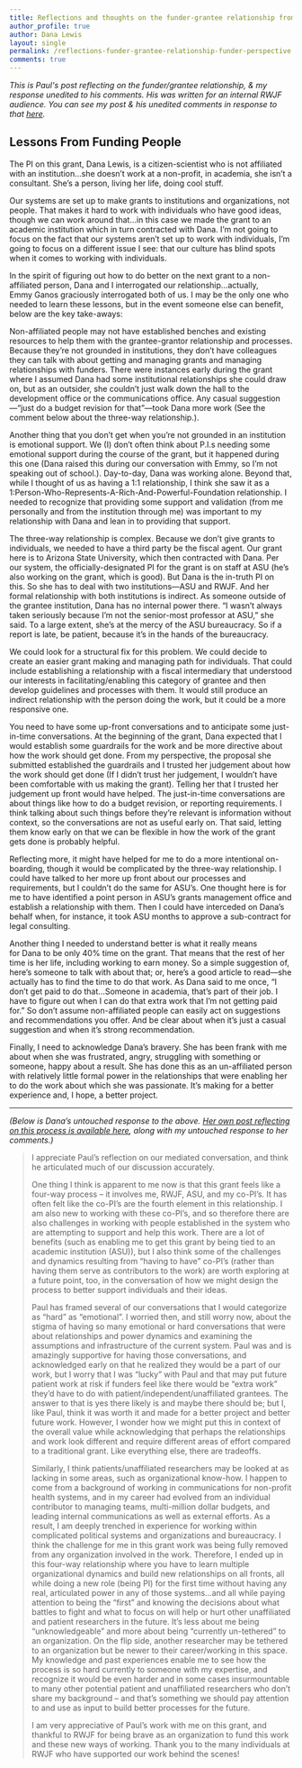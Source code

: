 ```yaml
---
title: Reflections and thoughts on the funder-grantee relationship from funder perspective 
author_profile: true
author: Dana Lewis
layout: single
permalink: /reflections-funder-grantee-relationship-funder-perspective
comments: true
---
```


*This is Paul's post reflecting on the funder/grantee relationship, & my response unedited to his comments. His was written for an internal RWJF audience. You can see my post & his unedited comments in response to that [here](/reflections-funder-grantee-relationship).*

## Lessons From Funding People

The PI on this grant, Dana Lewis, is a citizen-scientist who is not affiliated with an institution…she doesn’t work at a non-profit, in academia, she isn’t a consultant. She’s a person, living her life, doing cool stuff. 

Our systems are set up to make grants to institutions and organizations, not people. That makes it hard to work with individuals who have good ideas, though we can work around that…in this case we made the grant to an academic institution which in turn contracted with Dana. I’m not going to focus on the fact that our systems aren’t set up to work with individuals, I’m going to focus on a different issue I see: that our culture has blind spots when it comes to working with individuals. 

In the spirit of figuring out how to do better on the next grant to a non-affiliated person, Dana and I interrogated our relationship…actually, Emmy Ganos graciously interrogated both of us. I may be the only one who needed to learn these lessons, but in the event someone else can benefit, below are the key take-aways: 

Non-affiliated people may not have established benches and existing resources to help them with the grantee-grantor relationship and processes. Because they’re not grounded in institutions, they don’t have colleagues they can talk with about getting and managing grants and managing relationships with funders. There were instances early during the grant where I assumed Dana had some institutional relationships she could draw on, but as an outsider, she couldn’t just walk down the hall to the development office or the communications office. Any casual suggestion—“just do a budget revision for that”—took Dana more work (See the comment below about the three-way relationship.).  

Another thing that you don’t get when you’re not grounded in an institution is emotional support. We (I) don’t often think about P.I.s needing some emotional support during the course of the grant, but it happened during this one (Dana raised this during our conversation with Emmy, so I’m not speaking out of school.). Day-to-day, Dana was working alone. Beyond that, while I thought of us as having a 1:1 relationship, I think she saw it as a 1:Person-Who-Represents-A-Rich-And-Powerful-Foundation relationship. I needed to recognize that providing some support and validation (from me personally and from the institution through me) was important to my relationship with Dana and lean in to providing that support. 

The three-way relationship is complex. Because we don’t give grants to individuals, we needed to have a third party be the fiscal agent. Our grant here is to Arizona State University, which then contracted with Dana. Per our system, the officially-designated PI for the grant is on staff at ASU (he’s also working on the grant, which is good). But Dana is the in-truth PI on this. So she has to deal with two institutions—ASU and RWJF. And her formal relationship with both institutions is indirect. As someone outside of the grantee institution, Dana has no internal power there. “I wasn’t always taken seriously because I’m not the senior-most professor at ASU,” she said. To a large extent, she’s at the mercy of the ASU bureaucracy. So if a report is late, be patient, because it’s in the hands of the bureaucracy.

We could look for a structural fix for this problem. We could decide to create an easier grant making and managing path for individuals. That could include establishing a relationship with a fiscal intermediary that understood our interests in facilitating/enabling this category of grantee and then develop guidelines and processes with them. It would still produce an indirect relationship with the person doing the work, but it could be a more responsive one.

You need to have some up-front conversations and to anticipate some just-in-time conversations. At the beginning of the grant, Dana expected that I would establish some guardrails for the work and be more directive about how the work should get done. From my perspective, the proposal she submitted established the guardrails and I trusted her judgement about how the work should get done (If I didn’t trust her judgement, I wouldn’t have been comfortable with us making the grant). Telling her that I trusted her judgement up front would have helped. The just-in-time conversations are about things like how to do a budget revision, or reporting requirements. I think talking about such things before they’re relevant is information without context, so the conversations are not as useful early on. That said, letting them know early on that we can be flexible in how the work of the grant gets done is probably helpful. 

Reflecting more, it might have helped for me to do a more intentional on-boarding, though it would be complicated by the three-way relationship. I could have talked to her more up front about our processes and requirements, but I couldn’t do the same for ASU’s. One thought here is for me to have identified a point person in ASU’s grants management office and establish a relationship with them. Then I could have interceded on Dana’s behalf when, for instance, it took ASU months to approve a sub-contract for legal consulting.

Another thing I needed to understand better is what it really means for Dana to be only 40% time on the grant. That means that the rest of her time is her life, including working to earn money. So a simple suggestion of, here’s someone to talk with about that; or, here’s a good article to read—she actually has to find the time to do that work. As Dana said to me once, “I don’t get paid to do that…Someone in academia, that’s part of their job. I have to figure out when I can do that extra work that I’m not getting paid for.” So don’t assume non-affiliated people can easily act on suggestions and recommendations you offer. And be clear about when it’s just a casual suggestion and when it’s strong recommendation. 

Finally, I need to acknowledge Dana’s bravery. She has been frank with me about when she was frustrated, angry, struggling with something or someone, happy about a result. She has done this as an un-affiliated person with relatively little formal power in the relationships that were enabling her to do the work about which she was passionate. It’s making for a better experience and, I hope, a better project. 

---
*(Below is Dana’s untouched response to the above. [Her own post reflecting on this process is available here](/reflections-funder-grantee-relationship), along with my untouched response to her comments.)*
 
>I appreciate Paul’s reflection on our mediated conversation, and think he articulated much of our discussion accurately. 
>
>One thing I think is apparent to me now is that this grant feels like a four-way process – it involves me, RWJF, ASU, and my co-PI’s. It has often felt like the co-PI’s are the fourth element in this relationship. I am also new to working with these co-PI’s, and so therefore there are also challenges in working with people established in the system who are attempting to support and help this work. There are a lot of benefits (such as enabling me to get this grant by being tied to an academic institution (ASU)), but I also think some of the challenges and dynamics resulting from “having to have” co-PI’s (rather than having them serve as contributors to the work) are worth exploring at a future point, too, in the conversation of how we might design the process to better support individuals and their ideas.
>
>Paul has framed several of our conversations that I would categorize as “hard” as “emotional”. I worried then, and still worry now, about the stigma of having so many emotional or hard conversations that were about relationships and power dynamics and examining the assumptions and infrastructure of the current system. Paul was and is amazingly supportive for having those conversations, and acknowledged early on that he realized they would be a part of our work, but I worry that I was “lucky” with Paul and that may put future patient work at risk if funders feel like there would be “extra work” they’d have to do with patient/independent/unaffiliated grantees. The answer to that is yes there likely is and maybe there should be; but I, like Paul, think it was worth it and made for a better project and better future work. However, I wonder how we might put this in context of the overall value while acknowledging that perhaps the relationships and work look different and require different areas of effort compared to a traditional grant. Like everything else, there are tradeoffs.
>
>Similarly, I think patients/unaffiliated researchers may be looked at as lacking in some areas, such as organizational know-how. I happen to come from a background of working in communications for non-profit health systems, and in my career had evolved from an individual contributor to managing teams, multi-million dollar budgets, and leading internal communications as well as external efforts. As a result, I am deeply trenched in experience for working within complicated political systems and organizations and bureaucracy. I think the challenge for me in this grant work was being fully removed from any organization involved in the work. Therefore, I ended up in this four-way relationship where you have to learn multiple organizational dynamics and build new relationships on all fronts, all while doing a new role (being PI) for the first time without having any real, articulated power in any of those systems…and all while paying attention to being the “first” and knowing the decisions about what battles to fight and what to focus on will help or hurt other unaffiliated and patient researchers in the future. It’s less about me being “unknowledgeable” and more about being “currently un-tethered” to an organization. On the flip side, another researcher may be tethered to an organization but be newer to their career/working in this space.  My knowledge and past experiences enable me to see how the process is so hard currently to someone with my expertise, and recognize it would be even harder and in some cases insurmountable to many other potential patient and unaffiliated researchers who don’t share my background – and that’s something we should pay attention to and use as input to build better processes for the future.
>
>I am very appreciative of Paul’s work with me on this grant, and thankful to RWJF for being brave as an organization to fund this work and these new ways of working. Thank you to the many individuals at RWJF who have supported our work behind the scenes! 
